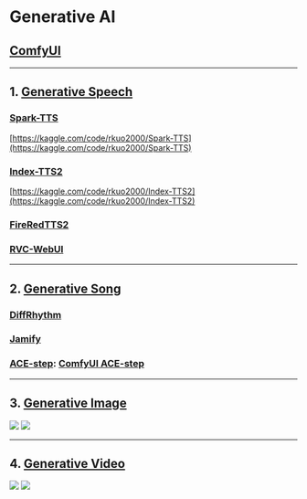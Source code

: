 # Generative AI

## [ComfyUI](https://github.com/comfyanonymous/ComfyUI)

---
## 1. [Generative Speech](https://rkuo2000.github.io/AI-course/lecture/2025/09/09/Generative-Speech.html)

### [Spark-TTS](https://github.com/SparkAudio/Spark-TTS)
[https://kaggle.com/code/rkuo2000/Spark-TTS](https://kaggle.com/code/rkuo2000/Spark-TTS)<br>

### [Index-TTS2](https://github.com/index-tts/index-tts)
[https://kaggle.com/code/rkuo2000/Index-TTS2](https://kaggle.com/code/rkuo2000/Index-TTS2)<br>

### [FireRedTTS2](https://github.com/FireRedTeam/FireRedTTS2)

### [RVC-WebUI](https://github.com/RVC-Project/Retrieval-based-Voice-Conversion-WebUI)

---
## 2. [Generative Song](https://rkuo2000.github.io/AI-course/lecture/2025/09/10/Generative-Song.html)

### [DiffRhythm](https://github.com/ASLP-lab/DiffRhythm)

### [Jamify](https://github.com/declare-lab/jamify)

### [ACE-step](https://github.com/ace-step/ACE-Step): [ComfyUI ACE-step](https://github.com/billwuhao/ComfyUI_ACE-Step)

---
## 3. [Generative Image](https://rkuo2000.github.io/AI-course/lecture/2025/09/11/Generative-Image.html)

[![](https://markdown-videos-api.jorgenkh.no/youtube/awl4vLMbUP4)](https://youtu.be/awl4vLMbUP4) [![](https://markdown-videos-api.jorgenkh.no/youtube/93fYXstDrjc)](https://youtu.be/93fYXstDrjc)

---
## 4. [Generative Video](https://rkuo2000.github.io/AI-course/lecture/2025/09/12/Generative-Video.html)

[![](https://markdown-videos-api.jorgenkh.no/youtube/5XgvjKV1iEw)](https://youtu.be/5XgvjKV1iEw) [![](https://markdown-videos-api.jorgenkh.no/youtube/PL_izvWJVLU)](https://youtu.be/PL_izvWJVLU)
